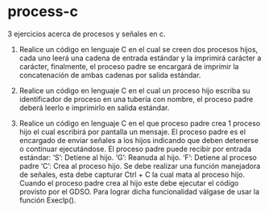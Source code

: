 # process-c

3 ejercicios acerca de procesos y señales en c. 
1) Realice un código en lenguaje C en el cual se creen dos procesos hijos, cada uno leerá una cadena de entrada estándar y la imprimirá carácter a carácter, finalmente, el proceso padre se encargará de imprimir la concatenación de ambas cadenas por salida estándar. 

2) Realice un código en lenguaje C en el cual un proceso hijo escriba su identificador de proceso en una tubería con nombre, el proceso padre deberá leerlo e imprimirlo en salida estándar. 

3) Realice un código en lenguaje C en el que proceso padre crea 1 proceso hijo el cual escribirá por pantalla un mensaje. El proceso padre es el encargado de enviar señales a los hijos indicando que deben detenerse o continuar ejecutándose. El proceso padre puede recibir por entrada estándar: ‘S’: Detiene al hijo. ‘G’: Reanuda al hijo. ‘F’: Detiene al proceso padre ‘C’: Crea al proceso hijo. Se debe realizar una función manejadora de señales, esta debe capturar Ctrl + C la cual mata al proceso hijo. Cuando el proceso padre crea al hijo este debe ejecutar el código provisto por el GDSO. Para lograr dicha funcionalidad válgase de usar la función Execlp().
